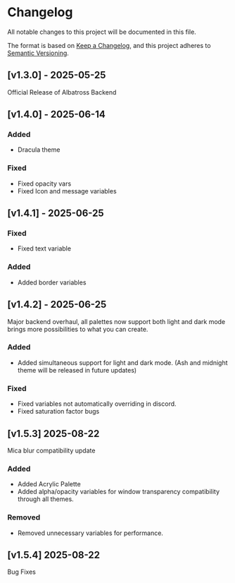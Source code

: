 # Changelog

All notable changes to this project will be documented in this file.

The format is based on [Keep a Changelog](https://keepachangelog.com/en/1.0.0/),
and this project adheres to [Semantic Versioning](https://semver.org/spec/v2.0.0.html).

## [v1.3.0] - 2025-05-25

Official Release of Albatross Backend

## [v1.4.0] - 2025-06-14

### Added

- Dracula theme
  
### Fixed

- Fixed opacity vars
- Fixed Icon and message variables


## [v1.4.1] - 2025-06-25

### Fixed
- Fixed text variable


### Added
- Added border variables

## [v1.4.2] - 2025-06-25
Major backend overhaul, all palettes now support both light and dark mode brings more possibilities to what you can create.

### Added
- Added simultaneous support for light and dark mode. (Ash and midnight theme will be released in future updates)

### Fixed
- Fixed variables not automatically overriding in discord.
- Fixed saturation factor bugs

## [v1.5.3] 2025-08-22
Mica blur compatibility update

### Added
- Added Acrylic Palette
- Added alpha/opacity variables for window transparency compatibility through all themes.

### Removed
- Removed unnecessary variables for performance.

## [v1.5.4] 2025-08-22

Bug Fixes